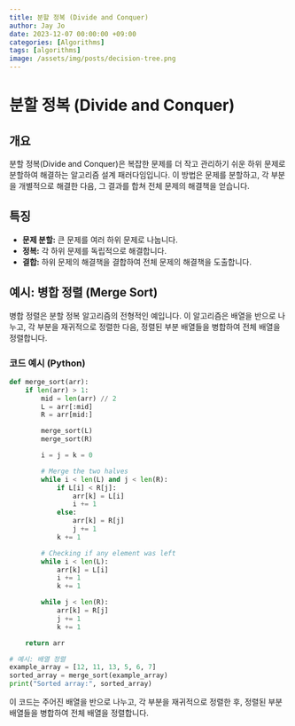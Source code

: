 ```yaml
---
title: 분할 정복 (Divide and Conquer)
author: Jay Jo
date: 2023-12-07 00:00:00 +09:00
categories: [Algorithms]
tags: [algorithms]
image: /assets/img/posts/decision-tree.png
---
```


# 분할 정복 (Divide and Conquer)

## 개요
분할 정복(Divide and Conquer)은 복잡한 문제를 더 작고 관리하기 쉬운 하위 문제로 분할하여 해결하는 알고리즘 설계 패러다임입니다. 이 방법은 문제를 분할하고, 각 부분을 개별적으로 해결한 다음, 그 결과를 합쳐 전체 문제의 해결책을 얻습니다.

## 특징
- **문제 분할:** 큰 문제를 여러 하위 문제로 나눕니다.
- **정복:** 각 하위 문제를 독립적으로 해결합니다.
- **결합:** 하위 문제의 해결책을 결합하여 전체 문제의 해결책을 도출합니다.

## 예시: 병합 정렬 (Merge Sort)

병합 정렬은 분할 정복 알고리즘의 전형적인 예입니다. 이 알고리즘은 배열을 반으로 나누고, 각 부분을 재귀적으로 정렬한 다음, 정렬된 부분 배열들을 병합하여 전체 배열을 정렬합니다.

### 코드 예시 (Python)

```python
def merge_sort(arr):
    if len(arr) > 1:
        mid = len(arr) // 2
        L = arr[:mid]
        R = arr[mid:]

        merge_sort(L)
        merge_sort(R)

        i = j = k = 0

        # Merge the two halves
        while i < len(L) and j < len(R):
            if L[i] < R[j]:
                arr[k] = L[i]
                i += 1
            else:
                arr[k] = R[j]
                j += 1
            k += 1

        # Checking if any element was left
        while i < len(L):
            arr[k] = L[i]
            i += 1
            k += 1

        while j < len(R):
            arr[k] = R[j]
            j += 1
            k += 1

    return arr

# 예시: 배열 정렬
example_array = [12, 11, 13, 5, 6, 7]
sorted_array = merge_sort(example_array)
print("Sorted array:", sorted_array)
```

이 코드는 주어진 배열을 반으로 나누고, 각 부분을 재귀적으로 정렬한 후, 정렬된 부분 배열들을 병합하여 전체 배열을 정렬합니다.
